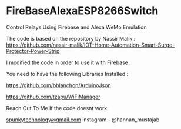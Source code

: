 # FireBaseAlexaESP8266Switch
Control Relays Using Firebase and Alexa WeMo Emulation  

The code is based on the repository by Nassir Malik : 
https://github.com/nassir-malik/IOT-Home-Automation-Smart-Surge-Protector-Power-Strip

I modified the code in order to use it with Firebase . 


You need to have the following Libraries Installed : 

https://github.com/bblanchon/ArduinoJson

https://github.com/tzapu/WiFiManager

Reach Out To Me If the code doesnt work: 

spunkytechnology@gmail.com
instagram - @hannan_mustajab

